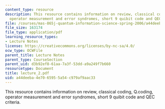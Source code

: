 ```yaml
---
content_type: resource
description: This resource contains information on review, classical coding, Q.coding,
  operator measurement and error syndromes, short 9 quibit code and QEC criteria.
file: /courses/mas-865j-quantum-information-science-spring-2006/a44deeba4e7065955a54c979af9aac33_lecture_2.pdf
file_size: 163174
file_type: application/pdf
learning_resource_types:
- Lecture Notes
license: https://creativecommons.org/licenses/by-nc-sa/4.0/
ocw_type: OCWFile
parent_title: Lecture Notes
parent_type: CourseSection
parent_uid: d3b92ef8-61aa-7a3f-53dd-a9a249f7b660
resourcetype: Document
title: lecture_2.pdf
uid: a44deeba-4e70-6595-5a54-c979af9aac33
---
```

This resource contains information on review, classical coding, Q.coding, operator measurement and error syndromes, short 9 quibit code and QEC criteria.